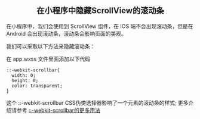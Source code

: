 <h2 align="center">在小程序中隐藏ScrollView的滚动条</h2>

在小程序中，我们会使用到 ScrollView 组件，在 IOS 端不会出现滚动条，但是在 Android 
会出现滚动条，滚动条会影响页面的美观。

我们可以采取以下方法来隐藏滚动条：

在 app.wxss 文件里面添加以下代码

```
::-webkit-scrollbar{
  width: 0;
  height: 0;
  color: transparent;
}
```


这个 ::-webkit-scrollbar CSS伪类选择器影响了一个元素的滚动条的样式;
更多介绍请参考 <a href='https://developer.mozilla.org/zh-CN/docs/Web/CSS/::-webkit-scrollbar'>::-webkit-scrollbar的更多用法</a>

